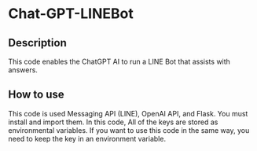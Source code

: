 # Chat-GPT-LINEBot

## Description
This code enables the ChatGPT AI to run a LINE Bot that assists with answers.

## How to use
This code is used Messaging API (LINE), OpenAI API, and Flask. You must install and import them.
In this code, All of the keys are stored as environmental variables. If you want to use this code in the same way, you need to keep the key in an environment variable.
